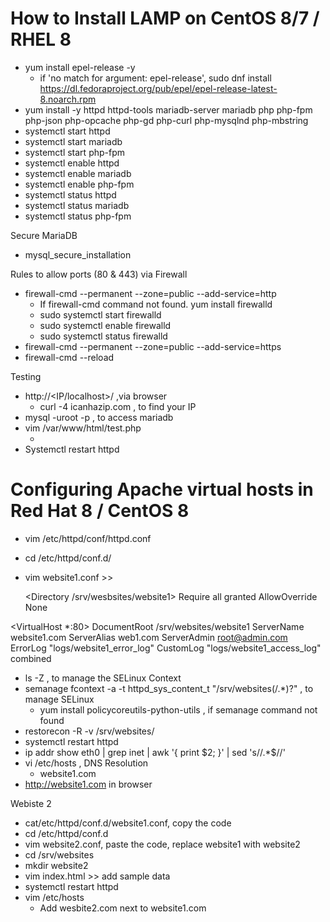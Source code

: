 ﻿# **How to Install LAMP on CentOS 8/7 / RHEL 8**

- yum install epel-release -y
  - if 'no match for argument: epel-release', sudo dnf install https://dl.fedoraproject.org/pub/epel/epel-release-latest-8.noarch.rpm
- yum install -y httpd httpd-tools mariadb-server mariadb php php-fpm php-json php-opcache php-gd php-curl php-mysqlnd php-mbstring
- systemctl start httpd
- systemctl start mariadb 
- systemctl start php-fpm
- systemctl enable httpd
- systemctl enable mariadb
- systemctl enable php-fpm 
- systemctl status httpd
- systemctl status mariadb
- systemctl status php-fpm 

Secure MariaDB

- mysql\_secure\_installation 

Rules to allow ports (80 & 443) via Firewall

- firewall-cmd --permanent --zone=public --add-service=http
  - If firewall-cmd command not found. yum install firewalld
  - sudo systemctl start firewalld
  - sudo systemctl enable firewalld
  - sudo systemctl status firewalld
- firewall-cmd --permanent --zone=public --add-service=https
- firewall-cmd --reload

Testing


- http://<IP/localhost>/ ,via browser
  - curl -4 icanhazip.com , to find your IP
- mysql -uroot -p , to access mariadb
- vim /var/www/html/test.php 
  - <?php phpinfo(); ?>
- Systemctl restart httpd

# **Configuring Apache virtual hosts in Red Hat 8 / CentOS 8**

- vim /etc/httpd/conf/httpd.conf 
- cd /etc/httpd/conf.d/
- vim website1.conf >>

  <Directory /srv/wesbsites/website1>
	Require all granted
	AllowOverride None
</Directory>

<VirtualHost *:80>
	DocumentRoot /srv/websites/website1
	ServerName website1.com
	ServerAlias web1.com
	ServerAdmin root@admin.com
	ErrorLog "logs/website1_error_log"
	CustomLog "logs/website1_access_log" combined
</VirtualHost>
  
- ls -Z , to manage the SELinux Context
- semanage fcontext -a -t httpd_sys_content_t "/srv/websites(/.*)?"  , to manage SELinux
  - yum install policycoreutils-python-utils , if semanage command not found
- restorecon -R -v /srv/websites/
- systemctl restart httpd
- ip addr show eth0 | grep inet | awk '{ print $2; }' | sed 's/\/.*$//'
- vi /etc/hosts , DNS Resolution 
  - <IP> website1.com
- http://website1.com in browser 

Webiste 2

- cat/etc/httpd/conf.d/website1.conf, copy the code
- cd /etc/httpd/conf.d
- vim website2.conf, paste the code, replace website1 with website2
- cd /srv/websites
- mkdir website2
- vim index.html >> add sample data
- systemctl restart httpd
- vim /etc/hosts
  - Add wesbite2.com next to website1.com


 
